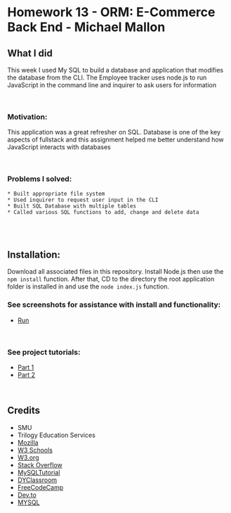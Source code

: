# Homework 13 - ORM: E-Commerce Back End - Michael Mallon

## What I did

This week I used My SQL to build a database and application that modifies the database from the CLI. The Employee tracker uses node.js to run JavaScript in the command line and inquirer to ask users for information


<br>

### Motivation:
This application was a great refresher on SQL. Database is one of the key aspects of fullstack and this assignment helped me better understand how JavaScript interacts with databases

<br>

### Problems I solved:
    * Built appropriate file system 
    * Used inquirer to request user input in the CLI
    * Built SQL Database with multiple tables
    * Called various SQL functions to add, change and delete data

<br />
<br />

## Installation:
Download all associated files in this repository. Install Node.js then use the `npm install` function. After that, CD to the directory the root application folder is installed in and use the `node index.js` function.

### See screenshots for assistance with install and functionality:
- [Run](https://github.com/MikeMallonIT/HW12-EmployeeTracker/blob/main/Assets/cliRun.png?raw=true)

<br>

### See project tutorials:
- [Part 1](https://watch.screencastify.com/v/a1t8RBkuzttGPyvzNURI)
- [Part 2](https://watch.screencastify.com/v/StHfwLmEg6aSd32cBGwP)

<br />

## Credits
- SMU
- Trilogy Education Services
- [Mozilla](https://developer.mozilla.org)
- [W3 Schools](https://www.w3schools.com/)
- [W3.org](https://www.w3.org/)
- [Stack Overflow](https://stackoverflow.com)
- [MySQLTutorial](https://www.mysqltutorial.org/mysql-update-data.aspx)
- [DYClassroom](https://dyclassroom.com/mysql/mysql-select-from-table)
- [FreeCodeCamp](https://forum.freecodecamp.org/t/console-log-array-prints-a-result-but-return-array-is-undefined/192382)
- [Dev.to](https://dev.to/afifsohaili/dealing-with-promises-in-an-array-with-async-await-5d7g)
- [MYSQL](https://dev.mysql.com/doc/refman/8.0/en/datetime.html)
